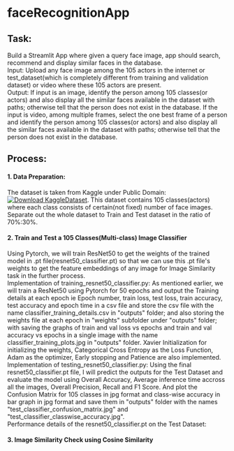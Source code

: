 # faceRecognitionApp
## Task: 
Build a Streamlit App where given a query face image, app should search, recommend and display similar faces in the database.
<br>
Input: Upload any face image among the 105 actors in the internet or test_dataset(which is completely different from training and validation dataset) or video where these 105 actors are present.
<br>
Output: If input is an image, identify the person among 105 classes(or actors) and also display all the similar faces available in the dataset with paths; otherwise tell that the person does not exist in the database. If the input is video, among multiple frames, select the one best frame of a person and identify the person among 105 classes(or actors) and also display all the similar faces available in the dataset with paths; otherwise tell that the person does not exist in the database.
<br>
## Process: 
#### 1. Data Preparation:
The dataset is taken from Kaggle under Public Domain: [![Download KaggleDataset](https://img.shields.io/badge/Download-Dataset-blue)](https://www.kaggle.com/datasets/hereisburak/pins-face-recognition?resource=download). 
This dataset contains 105 classes(actors) where each class consists of certain(not fixed) number of face images. Separate out the whole dataset to Train and Test dataset in the ratio of 70%:30%.
#### 2. Train and Test a 105 Classes(Multi-class) Image Classifier
Using Pytorch, we will train ResNet50 to get the weights of the trained model in .pt file(resnet50_classifier.pt) so that we can use this .pt file's weights to get the feature embeddings of any image for Image Similarity task in the further process.<br>
Implementation of training_resnet50_classifier.py: As mentioned earlier, we will train a ResNet50 using Pytorch for 50 epochs and output the Training details at each epoch ie Epoch number, train loss, test loss, train accuracy, test accuracy and epoch time in a csv file and store the csv file with the name classifier_training_details.csv in "outputs" folder; and also storing the weights file at each epoch in "weights" subfolder under "outputs" folder; with saving the graphs of train and val loss vs epochs and train and val accuracy vs epochs in a single image with the name classifier_training_plots.jpg in "outputs" folder. Xavier Initialization for initializing the weights, Categorical Cross Entropy as the Loss Function, Adam as the optimizer, Early stopping and Patience are also implemented.<br>
Implementation of testing_resnet50_classifier.py: Using the final resnet50_classifier.pt file, I will predict the outputs for the Test Dataset and evaluate the model using Overall Accuracy, Average inference time accross all the images, Overall Precision, Recall and F1 Score. And plot the Confusion Matrix for 105 classes in jpg format and class-wise accuracy in bar graph in jpg format and save them in "outputs" folder with the names "test_classifier_confusion_matrix.jpg" and "test_classifier_classwise_accuracy.jpg".<br>
Performance details of the resnet50_classifier.pt on the Test Dataset:
#### 3. Image Similarity Check using Cosine Similarity





